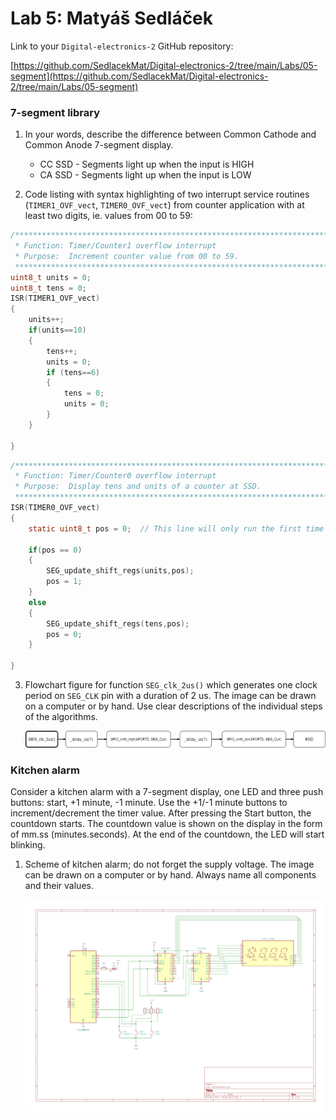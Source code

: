 # Lab 5: Matyáš Sedláček

Link to your `Digital-electronics-2` GitHub repository:

   [https://github.com/SedlacekMat/Digital-electronics-2/tree/main/Labs/05-segment](https://github.com/SedlacekMat/Digital-electronics-2/tree/main/Labs/05-segment)


### 7-segment library

1. In your words, describe the difference between Common Cathode and Common Anode 7-segment display.
   * CC SSD - Segments light up when the input is HIGH
   * CA SSD - Segments light up when the input is LOW

2. Code listing with syntax highlighting of two interrupt service routines (`TIMER1_OVF_vect`, `TIMER0_OVF_vect`) from counter application with at least two digits, ie. values from 00 to 59:

```c
/**********************************************************************
 * Function: Timer/Counter1 overflow interrupt
 * Purpose:  Increment counter value from 00 to 59.
 **********************************************************************/
uint8_t units = 0;
uint8_t tens = 0;
ISR(TIMER1_OVF_vect)
{
	units++;
	if(units==10)
	{
		tens++;
		units = 0;
		if (tens==6)
		{
			tens = 0;
			units = 0;
		}
	}

}
```

```c
/**********************************************************************
 * Function: Timer/Counter0 overflow interrupt
 * Purpose:  Display tens and units of a counter at SSD.
 **********************************************************************/
ISR(TIMER0_OVF_vect)
{
	static uint8_t pos = 0;  // This line will only run the first time
	
	if(pos == 0)
	{
		SEG_update_shift_regs(units,pos);
		pos = 1;
	}
	else
	{
		SEG_update_shift_regs(tens,pos);
		pos = 0;
	}
	
}
```

3. Flowchart figure for function `SEG_clk_2us()` which generates one clock period on `SEG_CLK` pin with a duration of 2&nbsp;us. The image can be drawn on a computer or by hand. Use clear descriptions of the individual steps of the algorithms.

   ![your figure](Images/clkFlowchart.png)


### Kitchen alarm

Consider a kitchen alarm with a 7-segment display, one LED and three push buttons: start, +1 minute, -1 minute. Use the +1/-1 minute buttons to increment/decrement the timer value. After pressing the Start button, the countdown starts. The countdown value is shown on the display in the form of mm.ss (minutes.seconds). At the end of the countdown, the LED will start blinking.

1. Scheme of kitchen alarm; do not forget the supply voltage. The image can be drawn on a computer or by hand. Always name all components and their values.

   ![your figure](Images/KitchenAlarm.png)

